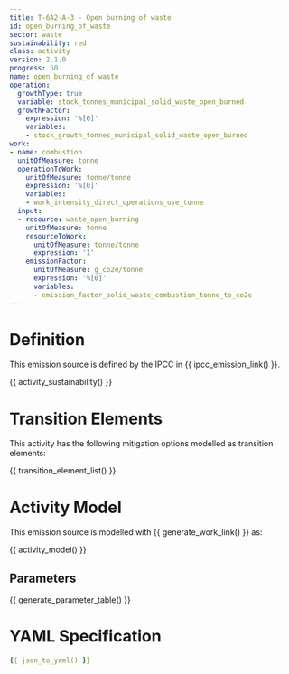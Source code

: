 ```yaml
---
title: T-6A2-A-3 - Open burning of waste
id: open_burning_of_waste
sector: waste
sustainability: red
class: activity
version: 2.1.0
progress: 50
name: open_burning_of_waste
operation:
  growthType: true
  variable: stock_tonnes_municipal_solid_waste_open_burned
  growthFactor:
    expression: '%[0]'
    variables:
    - stock_growth_tonnes_municipal_solid_waste_open_burned
work:
- name: combustion
  unitOfMeasure: tonne
  operationToWork:
    unitOfMeasure: tonne/tonne
    expression: '%[0]'
    variables:
    - work_intensity_direct_operations_use_tonne
  input:
  - resource: waste_open_burning
    unitOfMeasure: tonne
    resourceToWork:
      unitOfMeasure: tonne/tonne
      expression: '1'
    emissionFactor:
      unitOfMeasure: g_co2e/tonne
      expression: '%[0]'
      variables:
      - emission_factor_solid_waste_combustion_tonne_to_co2e
---
```

# Definition
This emission source is defined by the IPCC in {{ ipcc_emission_link() }}.


{{ activity_sustainability() }}

# Transition Elements

This activity has the following mitigation options modelled as transition elements:

{{ transition_element_list() }}

# Activity Model
This emission source is modelled with {{ generate_work_link() }} as:

{{ activity_model() }}

## Parameters

{{ generate_parameter_table() }}

# YAML Specification

```yaml
{{ json_to_yaml() }}
```